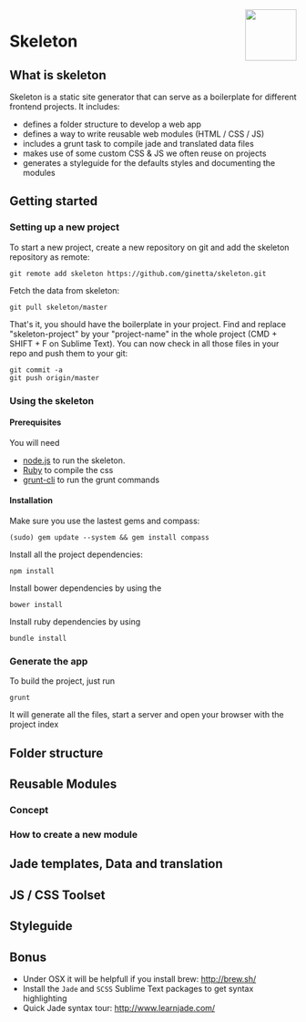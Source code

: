 <img align="right" height="90" style="margin: 0 0 20px 20px" src="http://imgh.us/skeleton.svg">

# Skeleton

## What is skeleton
Skeleton is a static site generator that can serve as a boilerplate for different frontend projects. It includes:
- defines a folder structure to develop a web app
- defines a way to write reusable web modules (HTML / CSS / JS)
- includes a grunt task to compile jade and translated data files
- makes use of some custom CSS & JS we often reuse on projects
- generates a styleguide for the defaults styles and documenting the modules

## Getting started

### Setting up a new project
To start a new project, create a new repository on git and add the skeleton repository as remote:

    git remote add skeleton https://github.com/ginetta/skeleton.git 

Fetch the data from skeleton:

    git pull skeleton/master

That's it, you should have the boilerplate in your project.
Find and replace "skeleton-project" by your "project-name" in the whole project (CMD + SHIFT + F on Sublime Text). You can now check in all those files in your repo and push them to your git:

    git commit -a
    git push origin/master

### Using the skeleton

#### Prerequisites
You will need 
  - [node.js](http://nodejs.org/) to run the skeleton.
  - [Ruby](https://www.ruby-lang.org/en/) to compile the css
  - [grunt-cli](https://github.com/gruntjs/grunt-cli) to run the grunt commands

#### Installation

Make sure you use the lastest gems and compass:

    (sudo) gem update --system && gem install compass

Install all the project dependencies:
    
    npm install

Install bower dependencies by using the

    bower install

Install ruby dependencies by using

    bundle install

### Generate the app

To build the project, just run

    grunt

It will generate all the files, start a server and open your browser with the project index


## Folder structure

## Reusable Modules
### Concept
### How to create a new module

## Jade templates, Data and translation

## JS / CSS Toolset


## Styleguide

## Bonus

- Under OSX it will be helpfull if you install brew: http://brew.sh/
- Install the `Jade` and `SCSS` Sublime Text packages to get syntax highlighting
- Quick Jade syntax tour: http://www.learnjade.com/
